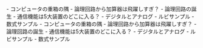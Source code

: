 <nav id="toc" role="doc-toc">
- <a class="toc-chapter" href="sample1.html#h1_1">コンピュータの重箱の隅</a>
  - <a class="toc-section" href="sample1.html#h2_1">論理回路から加算器は飛躍しすぎ？</a>
    - <a class="toc-subsection" href="sample1.html#論理回路の誕生">論理回路の誕生</a>
  - <a class="toc-section" href="sample1.html#通信機能は5大装置のどこに入る">通信機能は5大装置のどこに入る？</a>
  - <a class="toc-section" href="sample1.html#デジタルとアナログ">デジタルとアナログ</a>
    - <a class="toc-subsection" href="sample1.html#ルビサンプル">ルビサンプル</a>
    - <a class="toc-subsection" href="sample1.html#数式サンプル">数式サンプル</a>
- <a class="toc-chapter" href="sample2.html#h1_1">コンピュータの重箱の隅</a>
  - <a class="toc-section" href="sample2.html#h2_1">論理回路から加算器は飛躍しすぎ？</a>
    - <a class="toc-subsection" href="sample2.html#論理回路の誕生">論理回路の誕生</a>
  - <a class="toc-section" href="sample2.html#通信機能は5大装置のどこに入る">通信機能は5大装置のどこに入る？</a>
  - <a class="toc-section" href="sample2.html#デジタルとアナログ">デジタルとアナログ</a>
    - <a class="toc-subsection" href="sample2.html#ルビサンプル">ルビサンプル</a>
    - <a class="toc-subsection" href="sample2.html#数式サンプル">数式サンプル</a>
</nav>